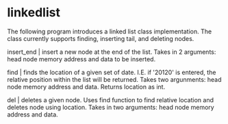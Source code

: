 # linkedlist

The following program introduces a linked list class implementation. The class currently supports finding, inserting tail, and deleting nodes.


insert_end      |   insert a new node at the end of the list. Takes in 2 arguments: head node memory address and data to be inserted.



find            |   finds the location of a given set of date. I.E. if '20120' is entered, the relative position within the list will be returned. Takes two argunments: head node memory address and data. Returns location as int.



del             |   deletes a given node. Uses find function to find relative location and deletes node using location. Takes in two arguments: head node memory address and data.
